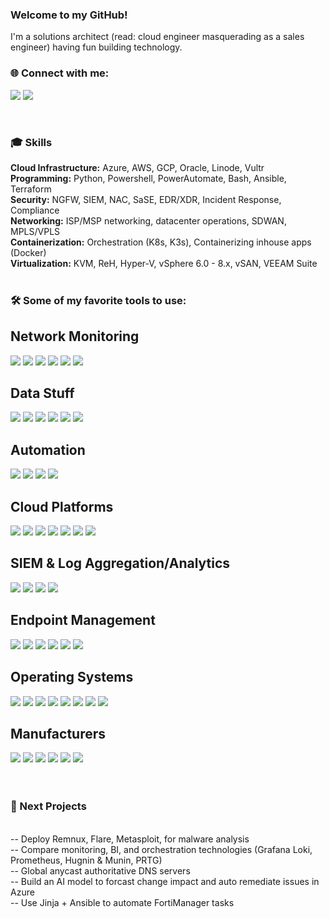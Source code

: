 ### Welcome to my GitHub!
I'm a solutions architect (read: cloud engineer masquerading as a sales engineer) having fun building technology.

### 🌐 Connect with me:

<a href="https://www.linkedin.com/in/tavish-roberts-mitchell-427b82122/"><img src="https://img.shields.io/badge/-LinkedIn-0072b1?&style=for-the-badge&logo=linkedin&logoColor=white" /></a>  <a href="mailto:tavish@cloud-security.engineer"><img src="https://img.shields.io/badge/-Email-d14836?style=for-the-badge&logo=gmail&logoColor=white" /></a>

<br>

### 🎓 Skills

  **Cloud Infrastructure:** Azure, AWS, GCP, Oracle, Linode, Vultr
  <br>
  **Programming:** Python, Powershell, PowerAutomate, Bash, Ansible, Terraform
  <br>
  **Security:** NGFW, SIEM, NAC, SaSE, EDR/XDR, Incident Response, Compliance
  <br>
  **Networking:** ISP/MSP networking, datacenter operations, SDWAN, MPLS/VPLS
  <br>
  **Containerization:** Orchestration (K8s, K3s), Containerizing inhouse apps (Docker)
  <br>
  **Virtualization:** KVM, ReH, Hyper-V, vSphere 6.0 - 8.x, vSAN, VEEAM Suite
  <br>
  <br>

### 🛠 Some of my favorite tools to use:


## Network Monitoring
<div>
    <img src="https://img.shields.io/badge/-Suricata-EF3B2D?&style=for-the-badge&logo=Suricata&logoColor=white" />
    <img src="https://img.shields.io/badge/-Nagios-CC0000?&style=for-the-badge&logo=Nagios&logoColor=white" />
    <img src="https://img.shields.io/badge/-PRTG-1F921F?&style=for-the-badge&logo=PRTG&logoColor=white" />
    <img src="https://img.shields.io/badge/-Prometheus-E6522C?&style=for-the-badge&logo=Prometheus&logoColor=white" />
    <img src="https://img.shields.io/badge/-Grafana%20Loki-FF6B00?&style=for-the-badge&logo=Grafana&logoColor=white" />
    <img src="https://img.shields.io/badge/-Solarwinds-9ACD32?&style=for-the-badge&logo=Solarwinds&logoColor=white" />
</div>

## Data Stuff
<div>
    <img src="https://img.shields.io/badge/-SSMS-CC2927?&style=for-the-badge&logo=Microsoft%20SQL%20Server&logoColor=white" />
    <img src="https://img.shields.io/badge/-PostgreSQL-336791?&style=for-the-badge&logo=PostgreSQL&logoColor=white" />
    <img src="https://img.shields.io/badge/-Azure%20SQL-0078D4?&style=for-the-badge&logo=Microsoft%20Azure&logoColor=white" />
    <img src="https://img.shields.io/badge/-MongoDB-47A248?&style=for-the-badge&logo=MongoDB&logoColor=white" />
    <img src="https://img.shields.io/badge/-Azure%20Data%20Lake-0089D6?&style=for-the-badge&logo=Microsoft%20Azure&logoColor=white" />  
    <img src="https://img.shields.io/badge/-PowerBI-F2C811?&style=for-the-badge&logo=Power%20BI&logoColor=white" />  
</div>    

## Automation
<div>  
    <img src="https://img.shields.io/badge/-Visual%20Studio-5C2D91?&style=for-the-badge&logo=Visual%20Studio&logoColor=white" />
    <img src="https://img.shields.io/badge/-Visual%20Studio%20Code-007ACC?&style=for-the-badge&logo=Visual%20Studio%20Code&logoColor=white" />
    <img src="https://img.shields.io/badge/-Postman-FF6C37?&style=for-the-badge&logo=Postman&logoColor=white" />
    <img src="https://img.shields.io/badge/-Power%20Automate-7DC855?&style=for-the-badge&logo=Power%20Automate&logoColor=white" />   
</div>

## Cloud Platforms
<div>
    <img src="https://img.shields.io/badge/-Azure-0089D6?&style=for-the-badge&logo=Microsoft%20Azure&logoColor=white" />
    <img src="https://img.shields.io/badge/-AWS-232F3E?&style=for-the-badge&logo=Amazon%20AWS&logoColor=white" />
    <img src="https://img.shields.io/badge/-Google-4285F4?&style=for-the-badge&logo=Google%20Cloud&logoColor=white" />
    <img src="https://img.shields.io/badge/-Oracle-F80000?&style=for-the-badge&logo=Oracle&logoColor=white" />
    <img src="https://img.shields.io/badge/-Linode-00A95C?&style=for-the-badge&logo=Linode&logoColor=white" />
    <img src="https://img.shields.io/badge/-Vultr-007BFC?&style=for-the-badge&logo=Vultr&logoColor=white" />
    <img src="https://img.shields.io/badge/-Digital%20Ocean-0080FF?&style=for-the-badge&logo=Digital%20Ocean&logoColor=white" />
</div>

## SIEM & Log Aggregation/Analytics
<div>
    <img src="https://img.shields.io/badge/-Microsoft_Sentinel-0078D4?&style=for-the-badge&logo=Microsoft&logoColor=white" />
    <img src="https://img.shields.io/badge/-Splunk-000000?&style=for-the-badge&logo=Splunk&logoColor=white" />
    <img src="https://img.shields.io/badge/-Az%20Log%20Analytics-0078D4?&style=for-the-badge&logo=Microsoft%20Azure&logoColor=white" />
    <img src="https://img.shields.io/badge/-FortiLog-003366?&style=for-the-badge&logo=Fortinet&logoColor=white" />
</div>

## Endpoint Management
<div>
    <img src="https://img.shields.io/badge/-Microsoft_XDR-00A4EF?&style=for-the-badge&logo=Microsoft&logoColor=white" />
    <img src="https://img.shields.io/badge/-CrowdStrike-FF8200?&style=for-the-badge&logo=CrowdStrike&logoColor=white" />
    <img src="https://img.shields.io/badge/-Carbon%20Black-000000?&style=for-the-badge&logo=Carbon%20Black&logoColor=white" />
    <img src="https://img.shields.io/badge/-FortiXDR-003366?&style=for-the-badge&logo=Fortinet&logoColor=white" />
    <img src="https://img.shields.io/badge/-Cylance-005A2B?&style=for-the-badge&logo=Cylance&logoColor=white" />
    <img src="https://img.shields.io/badge/-Tenable.io-1489F7?&style=for-the-badge" />    
</div>

## Operating Systems
<div> 
    <img src="https://img.shields.io/badge/-ReH%20Enterprise-EE0000?&style=for-the-badge&logo=Red%20Hat&logoColor=white" />
    <img src="https://img.shields.io/badge/-Debian-A81D33?&style=for-the-badge&logo=Debian&logoColor=white" />
    <img src="https://img.shields.io/badge/-Ubuntu-E95420?&style=for-the-badge&logo=Ubuntu&logoColor=white" />
    <img src="https://img.shields.io/badge/-Kali-557C94?&style=for-the-badge&logo=Kali%20Linux&logoColor=white" />
    <img src="https://img.shields.io/badge/-Windows-0078D6?&style=for-the-badge&logo=Windows%20Server&logoColor=white" />
    <img src="https://img.shields.io/badge/-Arch-1793D1?&style=for-the-badge&logo=Arch%20Linux&logoColor=white" />
    <img src="https://img.shields.io/badge/-Gentoo-54487A?&style=for-the-badge&logo=Gentoo%20Linux&logoColor=white" />
    <img src="https://img.shields.io/badge/-FreeBSD-AB2B28?&style=for-the-badge&logo=FreeBSD&logoColor=white" />
</div>

## Manufacturers
<div>
    <img src="https://img.shields.io/badge/-Cisco-1BA0D7?&style=for-the-badge&logo=Cisco&logoColor=white" />
    <img src="https://img.shields.io/badge/-Juniper-006DB6?&style=for-the-badge&logo=Juniper%20Networks&logoColor=white" />
    <img src="https://img.shields.io/badge/-Checkpoint-000000?&style=for-the-badge&logo=Checkpoint&logoColor=white" />
    <img src="https://img.shields.io/badge/-Fortinet-EE3124?&style=for-the-badge&logo=Fortinet&logoColor=white" />
    <img src="https://img.shields.io/badge/-Palo%20Alto-005B94?&style=for-the-badge&logo=Palo%20Alto%20Networks&logoColor=white" />
    <img src="https://img.shields.io/badge/-PFsense-333333?&style=for-the-badge" />
</div>

<br>
<br>

### 📘 Next Projects

<br>
-- Deploy Remnux, Flare, Metasploit, for malware analysis  
<br>
-- Compare monitoring, BI, and orchestration technologies (Grafana Loki, Prometheus, Hugnin & Munin, PRTG)  
<br>
-- Global anycast authoritative DNS servers  
<br>
-- Build an AI model to forcast change impact and auto remediate issues in Azure
<br>
-- Use Jinja + Ansible to automate FortiManager tasks